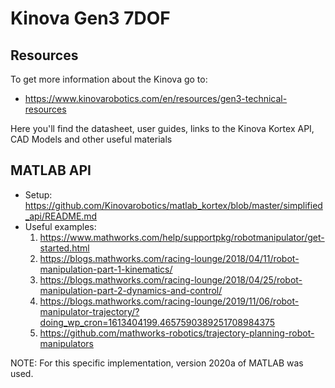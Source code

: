 # Kinova Gen3 7DOF

## Resources

To get more information about the Kinova go to:

   - https://www.kinovarobotics.com/en/resources/gen3-technical-resources

Here you'll find the datasheet, user guides, links to the Kinova Kortex API, CAD Models and other useful materials

## MATLAB API

 - Setup: https://github.com/Kinovarobotics/matlab_kortex/blob/master/simplified_api/README.md
 - Useful examples:
      1) https://www.mathworks.com/help/supportpkg/robotmanipulator/get-started.html
      2) https://blogs.mathworks.com/racing-lounge/2018/04/11/robot-manipulation-part-1-kinematics/
      3) https://blogs.mathworks.com/racing-lounge/2018/04/25/robot-manipulation-part-2-dynamics-and-control/
      4) https://blogs.mathworks.com/racing-lounge/2019/11/06/robot-manipulator-trajectory/?doing_wp_cron=1613404199.4657590389251708984375
      5) https://github.com/mathworks-robotics/trajectory-planning-robot-manipulators
     
NOTE: For this specific implementation, version 2020a of MATLAB was used.
